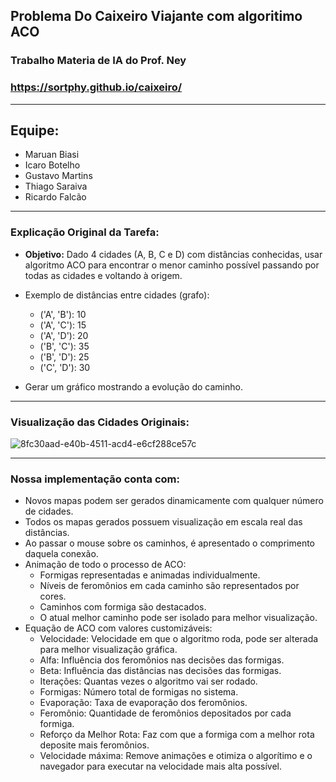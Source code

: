 ## Problema Do Caixeiro Viajante com algoritimo ACO
### Trabalho Materia de IA do Prof. Ney
### https://sortphy.github.io/caixeiro/

---------

## Equipe:
- Maruan Biasi
- Icaro Botelho
- Gustavo Martins
- Thiago Saraiva
- Ricardo Falcão

---------

### Explicação Original da Tarefa:
- **Objetivo:** Dado 4 cidades (A, B, C e D) com distâncias conhecidas, usar algoritmo ACO para encontrar o menor caminho possível passando por todas as cidades e voltando à origem.

- Exemplo de distâncias entre cidades (grafo):
    - ('A', 'B'): 10
    - ('A', 'C'): 15
    - ('A', 'D'): 20
    - ('B', 'C'): 35
    - ('B', 'D'): 25
    - ('C', 'D'): 30

- Gerar um gráfico mostrando a evolução do caminho.

---------
### Visualização das Cidades Originais:

![8fc30aad-e40b-4511-acd4-e6cf288ce57c](https://github.com/user-attachments/assets/055523ee-8600-493f-898c-fd5dcc6abe68)


---------
### Nossa implementação conta com:
- Novos mapas podem ser gerados dinamicamente com qualquer número de cidades.
- Todos os mapas gerados possuem visualização em escala real das distâncias.
- Ao passar o mouse sobre os caminhos, é apresentado o comprimento daquela conexão.
- Animação de todo o processo de ACO:
    - Formigas representadas e animadas individualmente.
    - Níveis de feromônios em cada caminho são representados por cores.
    - Caminhos com formiga são destacados.
    - O atual melhor caminho pode ser isolado para melhor visualização.
- Equação de ACO com valores customizáveis:
    - Velocidade: Velocidade em que o algoritmo roda, pode ser alterada para melhor visualização gráfica.
    - Alfa: Influência dos feromônios nas decisões das formigas.
    - Beta: Influência das distâncias nas decisões das formigas.
    - Iterações: Quantas vezes o algoritmo vai ser rodado.
    - Formigas: Número total de formigas no sistema.
    - Evaporação: Taxa de evaporação dos feromônios.
    - Feromônio: Quantidade de feromônios depositados por cada formiga.
    - Reforço da Melhor Rota: Faz com que a formiga com a melhor rota deposite mais feromônios.
    - Velocidade máxima: Remove animações e otimiza o algorítimo e o navegador para executar na velocidade mais alta possível.

